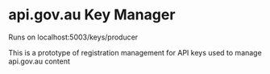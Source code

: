 # api.gov.au Key Manager 


Runs on localhost:5003/keys/producer

This is a prototype of registration management for API keys used to manage api.gov.au content

